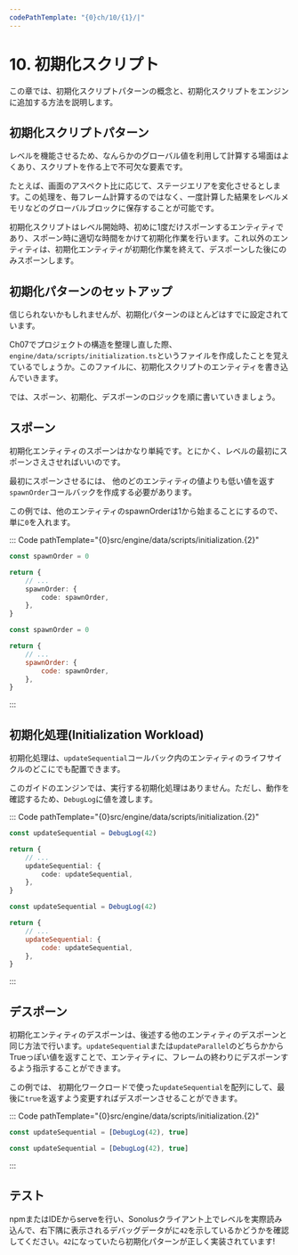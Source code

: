 ```yaml
---
codePathTemplate: "{0}ch/10/{1}/|"
---
```


# 10. 初期化スクリプト

この章では、初期化スクリプトパターンの概念と、初期化スクリプトをエンジンに追加する方法を説明します。

## 初期化スクリプトパターン

レベルを機能させるため、なんらかのグローバル値を利用して計算する場面はよくあり、スクリプトを作る上で不可欠な要素です。

たとえば、画面のアスペクト比に応じて、ステージエリアを変化させるとします。この処理を、毎フレーム計算するのではなく、一度計算した結果をレベルメモリなどのグローバルブロックに保存することが可能です。

初期化スクリプトはレベル開始時、初めに1度だけスポーンするエンティティであり、スポーン時に適切な時間をかけて初期化作業を行います。これ以外のエンティティは、初期化エンティティが初期化作業を終えて、デスポーンした後にのみスポーンします。

## 初期化パターンのセットアップ

信じられないかもしれませんが、初期化パターンのほとんどはすでに設定されています。

Ch07でプロジェクトの構造を整理し直した際、`engine/data/scripts/initialization.ts`というファイルを作成したことを覚えているでしょうか。このファイルに、初期化スクリプトのエンティティを書き込んでいきます。

では、スポーン、初期化、デスポーンのロジックを順に書いていきましょう。

## スポーン

初期化エンティティのスポーンはかなり単純です。とにかく、レベルの最初にスポーンさえさせればいいのです。

最初にスポーンさせるには、 他のどのエンティティの値よりも低い値を返す`spawnOrder`コールバックを作成する必要があります。

この例では、他のエンティティのspawnOrderは1から始まることにするので、単に`0`を入れます。

::: Code pathTemplate="{0}src/engine/data/scripts/initialization.{2}"

```ts
const spawnOrder = 0

return {
    // ...
    spawnOrder: {
        code: spawnOrder,
    },
}
```

```js
const spawnOrder = 0

return {
    // ...
    spawnOrder: {
        code: spawnOrder,
    },
}
```

:::

## 初期化処理(Initialization Workload)

初期化処理は、`updateSequential`コールバック内のエンティティのライフサイクルのどこにでも配置できます。

このガイドのエンジンでは、実行する初期化処理はありません。ただし、動作を確認するため、`DebugLog`に値を渡します。

::: Code pathTemplate="{0}src/engine/data/scripts/initialization.{2}"

```ts
const updateSequential = DebugLog(42)

return {
    // ...
    updateSequential: {
        code: updateSequential,
    },
}
```

```js
const updateSequential = DebugLog(42)

return {
    // ...
    updateSequential: {
        code: updateSequential,
    },
}
```

:::

## デスポーン

初期化エンティティのデスポーンは、後述する他のエンティティのデスポーンと同じ方法で行います。`updateSequential`または`updateParallel`のどちらかからTrueっぽい値を返すことで、エンティティに、フレームの終わりにデスポーンするよう指示することができます。

この例では、 初期化ワークロードで使った`updateSequential`を配列にして、最後に`true`を返すよう変更すればデスポーンさせることができます。

::: Code pathTemplate="{0}src/engine/data/scripts/initialization.{2}"

```ts
const updateSequential = [DebugLog(42), true]
```

```js
const updateSequential = [DebugLog(42), true]
```

:::

## テスト

npmまたはIDEからserveを行い、Sonolusクライアント上でレベルを実際読み込んで、右下隅に表示されるデバッグデータがに`42`を示しているかどうかを確認してください。`42`になっていたら初期化パターンが正しく実装されています!
